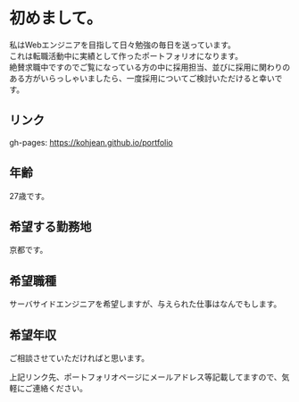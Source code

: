 # 初めまして。

私はWebエンジニアを目指して日々勉強の毎日を送っています。  
これは転職活動中に実績として作ったポートフォリオになります。  
絶賛求職中ですのでご覧になっている方の中に採用担当、並びに採用に関わりのある方がいらっしゃいましたら、一度採用についてご検討いただけると幸いです。  

## リンク
gh-pages: <https://kohjean.github.io/portfolio>

## 年齢  
27歳です。  

## 希望する勤務地  
京都です。  

## 希望職種  
サーバサイドエンジニアを希望しますが、与えられた仕事はなんでもします。  

## 希望年収  
ご相談させていただければと思います。  
 
上記リンク先、ポートフォリオページにメールアドレス等記載してますので、気軽にご連絡ください。  

